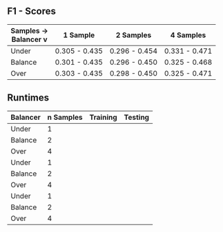 ## F1 - Scores


| Samples -><br>Balancer v | 1 Sample      | 2 Samples     | 4 Samples     |
|--------------------------|---------------|---------------|---------------|
| Under                    | 0.305 - 0.435 | 0.296 - 0.454 | 0.331 - 0.471 |
| Balance                  | 0.301 - 0.435 | 0.296 - 0.450 | 0.325 - 0.468 |
| Over                     | 0.303 - 0.435 | 0.298 - 0.450 | 0.325 - 0.471 |


## Runtimes


| Balancer | n Samples | Training | Testing |
|--------- |-----------|----------|---------|
| Under    | 1         |          |         |
| Balance  | 2         |          |         |
| Over     | 4         |          |         |
| Under    | 1         |          |         |
| Balance  | 2         |          |         |
| Over     | 4         |          |         |
| Under    | 1         |          |         |
| Balance  | 2         |          |         |
| Over     | 4         |          |         |